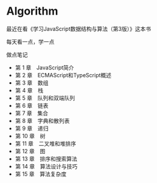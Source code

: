 # Algorithm
最近在看《学习JavaScript数据结构与算法（第3版）》这本书

每天看一点，学一点

做点笔记

- 第 1 章　JavaScript简介
- 第 2 章　ECMAScript和TypeScript概述
- 第 3 章　数组
- 第 4 章　栈	
- 第 5 章　队列和双端队列	
- 第 6 章　链表	
- 第 7 章　集合	
- 第 8 章　字典和散列表	
- 第 9 章　递归	
- 第 10 章　树	
- 第 11 章　二叉堆和堆排序	
- 第 12 章　图	
- 第 13 章　排序和搜索算法	
- 第 14 章　算法设计与技巧	
- 第 15 章　算法复杂度
